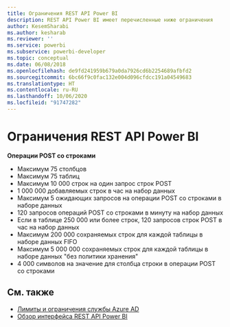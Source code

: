 ```yaml
---
title: Ограничения REST API Power BI
description: REST API Power BI имеет перечисленные ниже ограничения
author: KesemSharabi
ms.author: kesharab
ms.reviewer: ''
ms.service: powerbi
ms.subservice: powerbi-developer
ms.topic: conceptual
ms.date: 06/08/2018
ms.openlocfilehash: de9fd241959b679a0da7926cd6b2254689afbfd2
ms.sourcegitcommit: 6bc66f9c0fac132e004d096cfdcc191a04549683
ms.translationtype: HT
ms.contentlocale: ru-RU
ms.lasthandoff: 10/06/2020
ms.locfileid: "91747282"
---
```

# <a name="power-bi-rest-api-limitations"></a>Ограничения REST API Power BI  
  
**Операции POST со строками**
  
* Максимум 75 столбцов
* Максимум 75 таблиц
* Максимум 10 000 строк на один запрос строк POST  
* 1 000 000 добавляемых строк в час на набор данных  
* Максимум 5 ожидающих запросов на операции POST со строками в наборе данных  
* 120 запросов операций POST со строками в минуту на набор данных
* Если в таблице 250 000 или более строк, 120 запросов строк POST в час на набор данных
* Максимум 200 000 сохраняемых строк для каждой таблицы в наборе данных FIFO
* Максимум 5 000 000 сохраняемых строк для каждой таблицы в наборе данных "без политики хранения"  
* 4 000 символов на значение для столбца строки в операции POST со строками
  
## <a name="see-also"></a>См. также

* [Лимиты и ограничения службы Azure AD](/azure/active-directory/active-directory-service-limits-restrictions)   
* [Обзор интерфейса REST API Power BI](/rest/api/power-bi/)